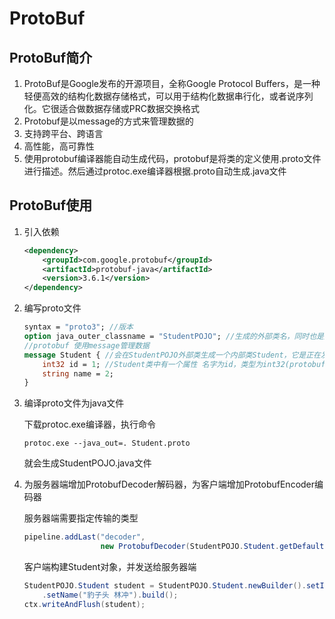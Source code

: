# ProtoBuf

## ProtoBuf简介

1. ProtoBuf是Google发布的开源项目，全称Google Protocol Buffers，是一种轻便高效的结构化数据存储格式，可以用于结构化数据串行化，或者说序列化。它很适合做数据存储或PRC数据交换格式
2. Protobuf是以message的方式来管理数据的
3. 支持跨平台、跨语言
4. 高性能，高可靠性
5. 使用protobuf编译器能自动生成代码，protobuf是将类的定义使用.proto文件进行描述。然后通过protoc.exe编译器根据.proto自动生成.java文件



## ProtoBuf使用

1. 引入依赖

   ```xml
   <dependency>
       <groupId>com.google.protobuf</groupId>
       <artifactId>protobuf-java</artifactId>
       <version>3.6.1</version>
   </dependency>
   ```

2. 编写proto文件

   ```protobuf
   syntax = "proto3"; //版本
   option java_outer_classname = "StudentPOJO"; //生成的外部类名，同时也是文件名
   //protobuf 使用message管理数据
   message Student { //会在StudentPOJO外部类生成一个内部类Student，它是正在发送的POJO对象
       int32 id = 1; //Student类中有一个属性 名字为id，类型为int32(protobuf类型) 1表示属性序号，不是值
       string name = 2;
   }
   ```

3. 编译proto文件为java文件

   下载protoc.exe编译器，执行命令

   ```
   protoc.exe --java_out=. Student.proto
   ```

   就会生成StudentPOJO.java文件

4. 为服务器端增加ProtobufDecoder解码器，为客户端增加ProtobufEncoder编码器

   服务器端需要指定传输的类型

   ```java
   pipeline.addLast("decoder",
                    new ProtobufDecoder(StudentPOJO.Student.getDefaultInstance()));
   ```

   客户端构建Student对象，并发送给服务器端

   ```java
   StudentPOJO.Student student = StudentPOJO.Student.newBuilder().setId(4)
       .setName("豹子头 林冲").build();
   ctx.writeAndFlush(student);
   ```

